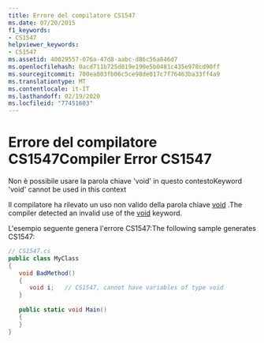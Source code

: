 ```yaml
---
title: Errore del compilatore CS1547
ms.date: 07/20/2015
f1_keywords:
- CS1547
helpviewer_keywords:
- CS1547
ms.assetid: 40029557-076a-47d8-aabc-d86c56a846d7
ms.openlocfilehash: 0acd711b725d819e190e5b0481c435e978cd90ff
ms.sourcegitcommit: 700ea803fb06c5ce98de017c7f76463ba33ff4a9
ms.translationtype: MT
ms.contentlocale: it-IT
ms.lasthandoff: 02/19/2020
ms.locfileid: "77451603"
---
```

# <a name="compiler-error-cs1547"></a><span data-ttu-id="29933-102">Errore del compilatore CS1547</span><span class="sxs-lookup"><span data-stu-id="29933-102">Compiler Error CS1547</span></span>
<span data-ttu-id="29933-103">Non è possibile usare la parola chiave 'void' in questo contesto</span><span class="sxs-lookup"><span data-stu-id="29933-103">Keyword 'void' cannot be used in this context</span></span>  
  
 <span data-ttu-id="29933-104">Il compilatore ha rilevato un uso non valido della parola chiave [void](../language-reference/builtin-types/void.md) .</span><span class="sxs-lookup"><span data-stu-id="29933-104">The compiler detected an invalid use of the [void](../language-reference/builtin-types/void.md) keyword.</span></span>  
  
 <span data-ttu-id="29933-105">L'esempio seguente genera l'errore CS1547:</span><span class="sxs-lookup"><span data-stu-id="29933-105">The following sample generates CS1547:</span></span>  
  
```csharp  
// CS1547.cs  
public class MyClass  
{  
   void BadMethod()  
   {  
      void i;   // CS1547, cannot have variables of type void  
   }  
  
   public static void Main()  
   {  
   }  
}  
```
